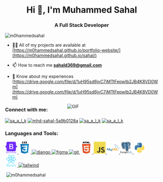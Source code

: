 <h1 align="center">Hi 👋, I'm Muhammed Sahal</h1>
<h3 align="center">A Full Stack Developer</h3>


<p align="left"> <img src="https://komarev.com/ghpvc/?username=m0hammedsahal&label=Profile%20views&color=0e75b6&style=flat" alt="m0hammedsahal" /> </p>

- 👨‍💻 All of my projects are available at [https://m0hammedsahal.github.io/portfolio-website/](https://m0hammedsahal.github.io/sahal/)

- 📫 How to reach me **sahald369@gmail.com**

- 📄 Know about my experiences [https://drive.google.com/file/d/1uH95sd6jvC7iMTtFepwIb2JB4K8VD0Wm](https://drive.google.com/file/d/1uH95sd6jvC7iMTtFepwIb2JB4K8VD0Wm)
<img align="right" alt="GIF" src="https://raw.githubusercontent.com/rahul-jha98/rahul-jha98/main/techstack.gif" width="300px" margine="30px"/>

<h3 align="left">Connect with me:</h3>
<p align="left">
<a href="https://twitter.com/sa_a_l_k" target="blank"><img align="center" src="https://raw.githubusercontent.com/rahuldkjain/github-profile-readme-generator/master/src/images/icons/Social/twitter.svg" alt="sa_a_l_k" height="30" width="40" /></a>
<a href="https://linkedin.com/in/mhd-sahal-5a9b0128a" target="blank"><img align="center" src="https://raw.githubusercontent.com/rahuldkjain/github-profile-readme-generator/master/src/images/icons/Social/linked-in-alt.svg" alt="mhd-sahal-5a9b0128a" height="30" width="40" /></a>
<a href="https://fb.com/sa_a_l_k" target="blank"><img align="center" src="https://raw.githubusercontent.com/rahuldkjain/github-profile-readme-generator/master/src/images/icons/Social/facebook.svg" alt="sa_a_l_k" height="30" width="40" /></a>
<a href="https://instagram.com/sa_a_l_k" target="blank"><img align="center" src="https://raw.githubusercontent.com/rahuldkjain/github-profile-readme-generator/master/src/images/icons/Social/instagram.svg" alt="sa_a_l_k" height="30" width="40" /></a>
</p>





<h3 align="left">Languages and Tools:</h3>
<p align="left"> <a href="https://getbootstrap.com" target="_blank" rel="noreferrer"> <img src="https://raw.githubusercontent.com/devicons/devicon/master/icons/bootstrap/bootstrap-plain-wordmark.svg" alt="bootstrap" width="40" height="40"/> </a> <a href="https://www.w3schools.com/css/" target="_blank" rel="noreferrer"> <img src="https://raw.githubusercontent.com/devicons/devicon/master/icons/css3/css3-original-wordmark.svg" alt="css3" width="40" height="40"/> </a> <a href="https://www.djangoproject.com/" target="_blank" rel="noreferrer"> <img src="https://cdn.worldvectorlogo.com/logos/django.svg" alt="django" width="40" height="40"/> </a> <a href="https://www.figma.com/" target="_blank" rel="noreferrer"> <img src="https://www.vectorlogo.zone/logos/figma/figma-icon.svg" alt="figma" width="40" height="40"/> </a> <a href="https://git-scm.com/" target="_blank" rel="noreferrer"> <img src="https://www.vectorlogo.zone/logos/git-scm/git-scm-icon.svg" alt="git" width="40" height="40"/> </a> <a href="https://www.w3.org/html/" target="_blank" rel="noreferrer"> <img src="https://raw.githubusercontent.com/devicons/devicon/master/icons/html5/html5-original-wordmark.svg" alt="html5" width="40" height="40"/> </a> <a href="https://developer.mozilla.org/en-US/docs/Web/JavaScript" target="_blank" rel="noreferrer"> <img src="https://raw.githubusercontent.com/devicons/devicon/master/icons/javascript/javascript-original.svg" alt="javascript" width="40" height="40"/> </a> <a href="https://www.mysql.com/" target="_blank" rel="noreferrer"> <img src="https://raw.githubusercontent.com/devicons/devicon/master/icons/mysql/mysql-original-wordmark.svg" alt="mysql" width="40" height="40"/> </a> <a href="https://www.postgresql.org" target="_blank" rel="noreferrer"> <img src="https://raw.githubusercontent.com/devicons/devicon/master/icons/postgresql/postgresql-original-wordmark.svg" alt="postgresql" width="40" height="40"/> </a> <a href="https://www.python.org" target="_blank" rel="noreferrer"> <img src="https://raw.githubusercontent.com/devicons/devicon/master/icons/python/python-original.svg" alt="python" width="40" height="40"/> </a> <a href="https://reactjs.org/" target="_blank" rel="noreferrer"> <img src="https://raw.githubusercontent.com/devicons/devicon/master/icons/react/react-original-wordmark.svg" alt="react" width="40" height="40"/> </a> <a href="https://tailwindcss.com/" target="_blank" rel="noreferrer"> <img src="https://www.vectorlogo.zone/logos/tailwindcss/tailwindcss-icon.svg" alt="tailwind" width="40" height="40"/> </a> </p>


<p>&nbsp;<img align="center" src="https://github-readme-stats.vercel.app/api?username=m0hammedsahal&show_icons=true&locale=en" alt="m0hammedsahal" /></p>
